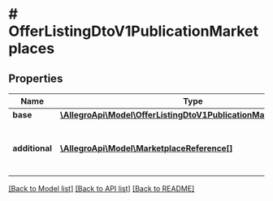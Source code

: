 # # OfferListingDtoV1PublicationMarketplaces

## Properties

Name | Type | Description | Notes
------------ | ------------- | ------------- | -------------
**base** | [**\AllegroApi\Model\OfferListingDtoV1PublicationMarketplacesBase**](OfferListingDtoV1PublicationMarketplacesBase.md) |  | [optional]
**additional** | [**\AllegroApi\Model\MarketplaceReference[]**](MarketplaceReference.md) | Additional marketplaces, on which the offer is to be listed. | [optional]

[[Back to Model list]](../../README.md#models) [[Back to API list]](../../README.md#endpoints) [[Back to README]](../../README.md)
